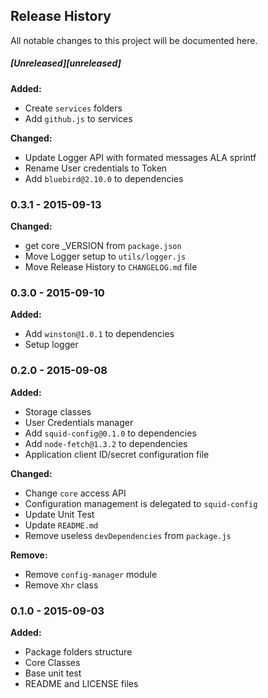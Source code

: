 ## Release History

All notable changes to this project will be documented here.

##### [Unreleased][unreleased]

__Added:__

* Create `services` folders
* Add `github.js` to services


__Changed:__ 

* Update Logger API with formated messages ALA sprintf 
* Rename User credentials to Token
* Add `bluebird@2.10.0` to dependencies

### 0.3.1 - 2015-09-13

__Changed:__  

* get core _VERSION from `package.json`
* Move Logger setup to `utils/logger.js`  
* Move Release History to `CHANGELOG.md` file

### 0.3.0 - 2015-09-10

__Added:__

* Add `winston@1.0.1` to dependencies 
* Setup logger

### 0.2.0 - 2015-09-08

__Added:__

* Storage classes
* User Credentials manager
* Add `squid-config@0.1.0` to dependencies
* Add `node-fetch@1.3.2` to dependencies
* Application client ID/secret configuration file
	
__Changed:__

* Change `core` access API
* Configuration management is delegated  to `squid-config`
* Update Unit Test
* Update `README.md`
* Remove useless `devDependencies` from `package.js`
	
__Remove:__

* Remove `config-manager` module
* Remove `Xhr` class

### 0.1.0 - 2015-09-03

__Added:__

* Package folders structure
* Core Classes
* Base unit test
* README and LICENSE files
